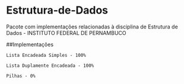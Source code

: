 # Estrutura-de-Dados

Pacote com implementações relacionadas à disciplina de Estrutura de Dados - INSTITUTO FEDERAL DE PERNAMBUCO

##Implementações

```
Lista Encadeada Simples - 100%
```
```
Lista Duplamente Encadeada - 100%
```
```
Pilhas - 0%
```
